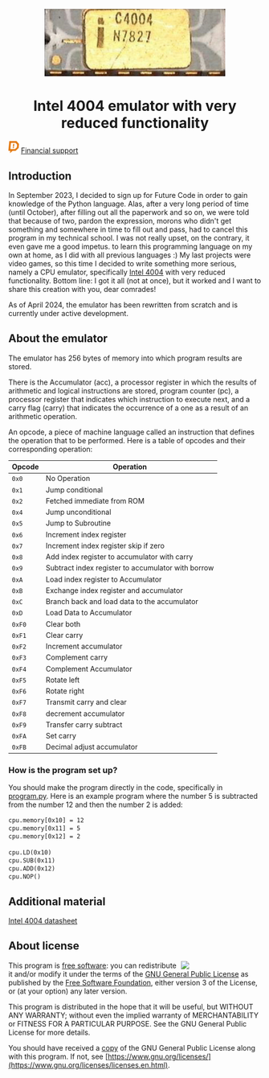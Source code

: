 <p align="center"><img src="https://github.com/YuraFX/i4004-py/blob/main/images/4004.png?raw=true" width="360"></p>
<h1 align="center">Intel 4004 emulator with very reduced functionality</h1>

![donate](https://github.com/YuraFX/i4004-py/blob/main/images/donation_alerts.png?raw=true) [Financial support](https://www.donationalerts.com/r/yura_fx)

## Introduction

In September 2023, I decided to sign up for Future Code in order to gain knowledge of the Python language. Alas, after a very long period of time (until October), 
after filling out all the paperwork and so on, we were told that because of two, pardon the expression, morons who didn't get something and somewhere 
in time to fill out and pass, had to cancel this program in my technical school. I was not really upset, on the contrary, it even gave me a good impetus. 
to learn this programming language on my own at home, as I did with all previous languages :) My last projects were 
video games, so this time I decided to write something more serious, namely a CPU emulator, specifically [Intel 4004](https://en.wikipedia.org/wiki/Intel_4004) with very reduced functionality. 
Bottom line: I got it all (not at once), but it worked and I want to share this creation with you, dear comrades!

As of April 2024, the emulator has been rewritten from scratch and is currently under active development.

## About the emulator

The emulator has 256 bytes of memory into which program results are stored.

There is the Accumulator (acc), a processor register in which the results of arithmetic and logical instructions are stored, 
program counter (pc), a processor register that indicates which instruction to execute next, and a carry flag (carry) that indicates 
the occurrence of a one as a result of an arithmetic operation.

An opcode, a piece of machine language called an instruction that defines the operation that to be performed. 
Here is a table of opcodes and their corresponding operation:

|Opcode|Operation                                                               |
|------|------------------------------------------------------------------------|
|`0x0` |No Operation                                                            |
|`0x1` |Jump conditional                                                        |
|`0x2` |Fetched immediate from ROM                                              |
|`0x4` |Jump unconditional                                                      |
|`0x5` |Jump to Subroutine                                                      |
|`0x6` |Increment index register                                                |
|`0x7` |Increment index register skip if zero                                   |
|`0x8` |Add index register to accumulator with carry                            |
|`0x9` |Subtract index register to accumulator with borrow                      |
|`0xA` |Load index register to Accumulator                                      |
|`0xB` |Exchange index register and accumulator                                 |
|`0xC` |Branch back and load data to the accumulator                            |
|`0xD` |Load Data to Accumulator                                                |
|`0xF0`|Clear both                                                              |
|`0xF1`|Clear carry                                                             |
|`0xF2`|Increment accumulator                                                   |
|`0xF3`|Complement carry                                                        |
|`0xF4`|Complement Accumulator                                                  |
|`0xF5`|Rotate left                                                             |
|`0xF6`|Rotate right                                                            |
|`0xF7`|Transmit carry and clear                                                |
|`0xF8`|decrement accumulator                                                   |
|`0xF9`|Transfer carry subtract                                                 |
|`0xFA`|Set carry                                                               |
|`0xFB`|Decimal adjust accumulator                                              |

### How is the program set up?

You should make the program directly in the code, specifically in [program.py](https://github.com/YuraFX/i4004-py/blob/main/src/program.py). 
Here is an example program where the number 5 is subtracted from the number 12 and then the number 2 is added:

```
cpu.memory[0x10] = 12
cpu.memory[0x11] = 5
cpu.memory[0x12] = 2

cpu.LD(0x10)
cpu.SUB(0x11)
cpu.ADD(0x12)
cpu.NOP()
```

## Additional material

[Intel 4004 datasheet](https://archive.org/download/intel-4004/intel-4004.pdf)

## About license

<img src="https://www.gnu.org/graphics/gplv3-with-text-136x68.png" width="160" align="right">

This program is [free software](https://www.gnu.org/philosophy/free-sw.en.html): you can redistribute it and/or modify it under the terms of the [GNU General Public License](https://www.gnu.org/licenses/gpl-3.0.en.html) as published by the [Free Software Foundation](https://www.fsf.org/), either version 3 of the License, or (at your option) any later version.

This program is distributed in the hope that it will be useful, but WITHOUT ANY WARRANTY; without even the implied warranty of MERCHANTABILITY or FITNESS FOR A PARTICULAR PURPOSE. See the GNU General Public License for more details.

You should have received a [copy](https://github.com/YuraFX/i4004-py/blob/main/LICENSE) of the GNU General Public License along with this program. If not, see [https://www.gnu.org/licenses/](https://www.gnu.org/licenses/licenses.en.html).
